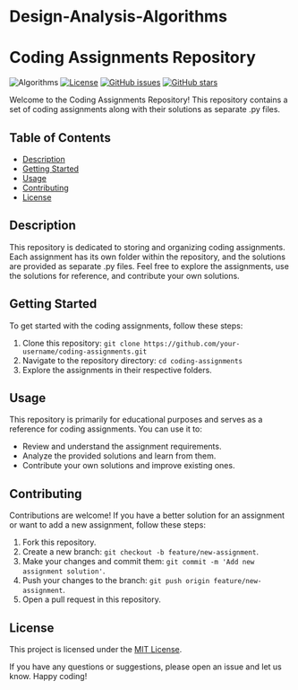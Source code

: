 # Design-Analysis-Algorithms
# Coding Assignments Repository
![Algorithms](https://img.shields.io/badge/Algorithms-blue.svg)
[![License](https://img.shields.io/badge/License-MIT-blue.svg)](https://opensource.org/licenses/MIT)
[![GitHub issues](https://img.shields.io/github/issues/your-username/coding-assignments)](https://github.com/your-username/coding-assignments/issues)
[![GitHub stars](https://img.shields.io/github/stars/your-username/coding-assignments)](https://github.com/your-username/coding-assignments/stargazers)

Welcome to the Coding Assignments Repository! This repository contains a set of coding assignments along with their solutions as separate .py files.

## Table of Contents
- [Description](#description)
- [Getting Started](#getting-started)
- [Usage](#usage)
- [Contributing](#contributing)
- [License](#license)

## Description
This repository is dedicated to storing and organizing coding assignments. Each assignment has its own folder within the repository, and the solutions are provided as separate .py files. Feel free to explore the assignments, use the solutions for reference, and contribute your own solutions.

## Getting Started
To get started with the coding assignments, follow these steps:
1. Clone this repository: `git clone https://github.com/your-username/coding-assignments.git`
2. Navigate to the repository directory: `cd coding-assignments`
3. Explore the assignments in their respective folders.

## Usage
This repository is primarily for educational purposes and serves as a reference for coding assignments. You can use it to:
- Review and understand the assignment requirements.
- Analyze the provided solutions and learn from them.
- Contribute your own solutions and improve existing ones.

## Contributing
Contributions are welcome! If you have a better solution for an assignment or want to add a new assignment, follow these steps:
1. Fork this repository.
2. Create a new branch: `git checkout -b feature/new-assignment`.
3. Make your changes and commit them: `git commit -m 'Add new assignment solution'`.
4. Push your changes to the branch: `git push origin feature/new-assignment`.
5. Open a pull request in this repository.

## License
This project is licensed under the [MIT License](LICENSE).

If you have any questions or suggestions, please open an issue and let us know. Happy coding!
